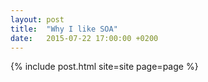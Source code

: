 ```yaml
---
layout: post
title:  "Why I like SOA"
date:   2015-07-22 17:00:00 +0200
---
```

{% include post.html site=site page=page %}
